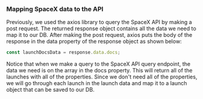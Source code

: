 
### Mapping SpaceX data to the API 

Previously, we used the axios library to query the SpaceX API by making a post request. The returned response object contains all the data we need to map it to our DB. After making the post request, axios puts the body of the response in the data property of the response object as shown below:

```js
const launchDocsData = response.data.docs;
```

Notice that when we make a query to the SpaceX API query endpoint, the data we need is on the array in the docs property. This will return all of the launches with all of the properties. Since we don't need all of the properties, we will go through each launch in the launch data and map it to a launch object that can be saved to our DB. 



